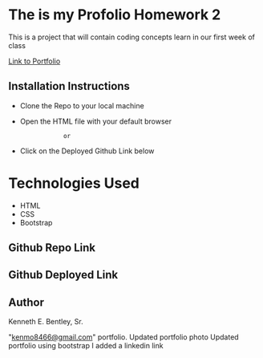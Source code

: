 # The is my Profolio Homework 2
This is a project that will contain coding concepts learn in our first week of class

[Link to Portfolio](https://kbentley7.github.io/myupdatedportfoliokb1/)

## Installation Instructions

   * Clone the Repo to your local machine
   
   * Open the HTML file with your default browser
   
                     or
                     
   * Click on the Deployed Github Link below


# Technologies Used

   * HTML 
   * CSS
   * Bootstrap
  
## Github Repo Link

  
   
## Github Deployed Link

   

## Author

Kenneth E. Bentley, Sr.

"kenmo8466@gmail.com"
  portfolio.
  Updated portfolio photo
  Updated portfolio using bootstrap
  I added a linkedin link